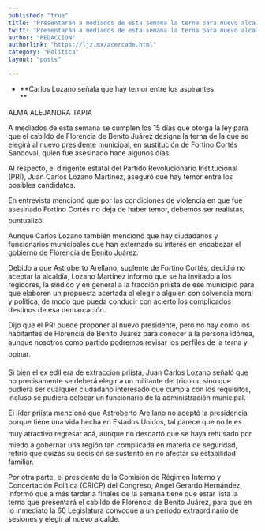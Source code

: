 ```yaml
---
published: "true"
title: "Presentarán a mediados de esta semana la terna para nuevo alcalde de Florencia"
twitt: "Presentarán a mediados de esta semana la terna para nuevo alcalde de Florencia"
author: "REDACCION"
authorlink: "https://ljz.mx/acercade.html"
category: "Política"
layout: "posts"

---
```


*   **Carlos Lozano señala que hay temor entre los aspirantes   
    **


  ALMA ALEJANDRA TAPIA



  A mediados de esta semana se cumplen los 15 días que otorga la ley para que el cabildo de Florencia de Benito Juárez designe la terna de la que se elegirá al nuevo presidente municipal, en sustitución de Fortino Cortés Sandoval, quien fue asesinado hace algunos días.



  Al respecto, el dirigente estatal del Partido Revolucionario Institucional (PRI), Juan Carlos Lozano Martínez, aseguró que hay temor entre los posibles candidatos.



  En entrevista mencionó que por las condiciones de violencia en que fue asesinado Fortino Cortés no deja de haber temor, debemos ser realistas, puntualizó.



  Aunque Carlos Lozano también mencionó que hay ciudadanos y funcionarios municipales que han externado su interés en encabezar el gobierno de Florencia de Benito Juárez.



  Debido a que Astroberto Arellano, suplente de Fortino Cortés, decidió no aceptar la alcaldía, Lozano Martínez informó que se ha invitado a los regidores, la síndico y en general a la fracción priísta de ese municipio para que elaboren un propuesta acertada al elegir a alguien con solvencia moral y política, de modo que pueda conducir con acierto los complicados destinos de esa demarcación.



  Dijo que el PRI puede proponer al nuevo presidente, pero no hay como los habitantes de Florencia de Benito Juárez para conocer a la persona idónea, aunque nosotros como partido podremos revisar los perfiles de la terna y opinar.



  Si bien el ex edil era de extracción priísta, Juan Carlos Lozano señaló que no precisamente se deberá elegir a un militante del tricolor, sino que pudiera ser cualquier ciudadano interesado que cumpla con los requisitos, incluso se pudiera colocar un funcionario de la administración municipal.



  El líder priísta mencionó que Astroberto Arellano no aceptó la presidencia porque tiene una vida hecha en Estados Unidos, tal parece que no le es muy atractivo regresar acá, aunque no descartó que se haya rehusado por miedo a gobernar una región tan complicada en materia de seguridad, refirió que quizás su decisión se sustentó en no afectar su estabilidad familiar.



  Por otra parte, el presidente de la Comisión de Régimen Interno y Concertación Política (CRICP) del Congreso, Angel Gerardo Hernández, informó que a más tardar a finales de la semana tiene que estar lista la terna que presentará el cabildo de Florencia de Benito Juárez, para que en lo inmediato la 60 Legislatura convoque a un periodo extraordinario de sesiones y elegir al nuevo alcalde.

